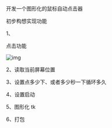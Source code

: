 开发一个图形化的鼠标自动点击器





初步构想实现功能

1、

点击功能

![img](https://pics7.baidu.com/feed/b219ebc4b74543a98e3dcabb21762488b9011409.jpeg@f_auto?token=2984e3eb159ce5c598d55dd8c25ec800)



2、读取当前屏幕位置

3、设置点多少下、或者多少秒一下循环多久

4、设置启动

5、图形化   tk

6、打包